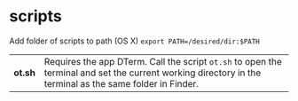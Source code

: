 # scripts
Add folder of scripts to path (OS X)
`export PATH=/desired/dir:$PATH`

|||
|---|---|
| **ot.sh** | Requires the app DTerm. Call the script ``ot.sh`` to open the terminal and set the current working directory in the terminal as the same folder in Finder. |
